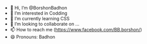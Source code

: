 - 👋 Hi, I’m @BorshonBadhon
- 👀 I’m interested in Codding
- 🌱 I’m currently learning CSS
- 💞️ I’m looking to collaborate on ...
- 📫 How to reach me (https://www.facebook.com/BB.borshon/)
- 😄 Pronouns: Badhon

<!---
BorshonBadhon/BorshonBadhon is a ✨ special ✨ repository because its `README.md` (this file) appears on your GitHub profile.
You can click the Preview link to take a look at your changes.
--->

